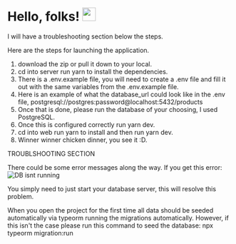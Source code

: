 # Hello, folks! <img src="https://raw.githubusercontent.com/MartinHeinz/MartinHeinz/master/wave.gif" width="30px">

I will have a troubleshooting section below the steps.

Here are the steps for launching the application.

1. download the zip or pull it down to your local.
2. cd into server run yarn to install the dependencies.
3. There is a .env.example file, you will need to create a .env file and fill it out with the same variables from the .env.example file.
4. Here is an example of what the database_url could look like in the .env file, postgresql://postgres:password@localhost:5432/products
5. Once that is done, please run the database of your choosing, I used PostgreSQL.
6. Once this is configured correctly run yarn dev.
7. cd into web run yarn to install and then run yarn dev.
8. Winner winner chicken dinner, you see it :D.


TROUBLSHOOTING SECTION


There could be some error messages along the way. If you get this error: ![DB isnt running](https://user-images.githubusercontent.com/48049149/122286900-5d56a680-cebe-11eb-8821-178a2d5b415d.JPG)

You simply need to just start your database server, this will resolve this problem.

When you open the project for the first time all data should be seeded automatically via typeorm running the migrations automatically.
However, if this isn't the case please run this command to seed the database: npx typeorm migration:run
